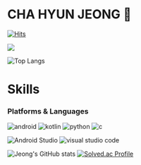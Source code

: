 # CHA HYUN JEONG 👋

[![Hits](https://hits.seeyoufarm.com/api/count/incr/badge.svg?url=https%3A%2F%2Fgithub.com%2Fjeong724&count_bg=%2360DF37&title_bg=%23C162DB&icon=android.svg&icon_color=%231ABC5F&title=hits&edge_flat=false)](https://hits.seeyoufarm.com)
 
 <a href="mailto:oliveyou724@gmail.com">
   <img src="https://img.shields.io/badge/Gmail-d14836?style=flat-square&logo=Gmail&logoColor=white&link=oliveyou724@gmail.com"/>
</a>

![Top Langs](https://github-readme-stats.vercel.app/api/top-langs/?username=jaeho13&layout=compact)


# Skills
### Platforms & Languages
![android](https://img.shields.io/badge/android-34A853.svg?&style=for-the-badge&logo=android&logoColor=white)
![kotlin](https://img.shields.io/badge/kotlin-7F52FF.svg?&style=for-the-badge&logo=android&logoColor=white)
![python](https://img.shields.io/badge/python-3776AB.svg?&style=for-the-badge&logo=python&logoColor=white)
![c](https://img.shields.io/badge/c-A8B9CC.svg?&style=for-the-badge&logoColor=white)

![Android Studio](https://img.shields.io/badge/Android%20Studio-3DDC84.svg?&style=for-the-badge&logo=Android%20Studio&logoColor=white)
![visual studio code](https://img.shields.io/badge/visual%20studio%20code-007ACC.svg?&style=for-the-badge&logo=visual%20studio%20code&logoColor=white)

![Jeong's GitHub stats](https://github-readme-stats.vercel.app/api?username=jeong724&show_icons=true&theme=radical)
[![Solved.ac Profile](http://mazassumnida.wtf/api/v2/generate_badge?boj=oliveyou12)](https://solved.ac/oliveyou12/)


<!--
**jeong724/jeong724** is a ✨ _special_ ✨ repository because its `README.md` (this file) appears on your GitHub profile.

Here are some ideas to get you started:

- 🔭 I’m currently working on ...
- 🌱 I’m currently learning ...
- 👯 I’m looking to collaborate on ...
- 🤔 I’m looking for help with ...
- 💬 Ask me about ...
- 📫 How to reach me: ...
- 😄 Pronouns: ...
- ⚡ Fun fact: ...
-->
